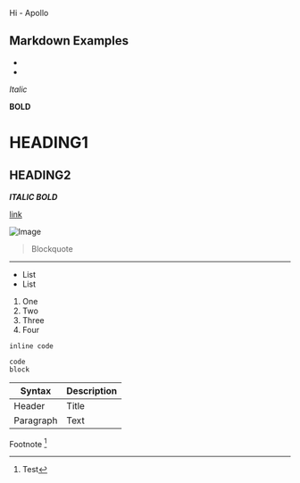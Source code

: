 Hi - Apollo

Markdown Examples
-
-
-
*Italic*

**BOLD**

# HEADING1

## HEADING2

***ITALIC BOLD***

[link](http://google.com)

![Image](https://en.wikipedia.org/wiki/Monkey#/media/File:Bonnet_macaque_(Macaca_radiata)_Photograph_By_Shantanu_Kuveskar.jpg)

>Blockquote
---
* List
* List

1. One
2. Two
3. Three
4. Four

`inline code`

```
code
block
```

| Syntax | Description |
| --- | --- |
| Header | Title |
| Paragraph | Text |


Footnote [^1]

[^1]: Test
